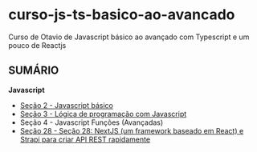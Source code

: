 # curso-js-ts-basico-ao-avancado

Curso de Otavio de Javascript básico ao avançado com Typescript e um pouco de Reactjs

## SUMÁRIO

<b>Javascript</b>

-   [Seção 2 - Javascript básico](./secao2-js-basico)
-   [Seção 3 - Lógica de programação com Javascript](./secao3-log-de-programacao)
-   Seção 4 - Javascript Funções (Avançadas)
-   [Seção 28 - Seção 28: NextJS (um framework baseado em React) e Strapi para criar API REST rapidamente](./secao28-Next.js)
